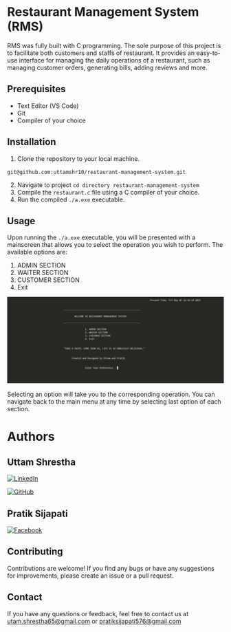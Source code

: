 # Restaurant Management System (RMS)
RMS was fully built with C programming. The sole purpose of this project is to facilitate both customers and staffs of restaurant. It provides an easy-to-use interface for managing the daily operations of a restaurant, such as managing customer orders, generating bills, adding reviews and more.

## Prerequisites
- Text Editor (VS Code)
- Git
- Compiler of your choice

## Installation

1. Clone the repository to your local machine.
```
git@github.com:uttamshr10/restaurant-management-system.git
```
2. Navigate to project `cd directory restaurant-management-system`
3. Compile the `restaurant.c` file using a C compiler of your choice.
4. Run the compiled `./a.exe` executable.

## Usage

Upon running the `./a.exe` executable, you will be presented with a mainscreen that allows you to select the operation you wish to perform. The available options are:

1. ADMIN SECTION
2. WAITER SECTION
3. CUSTOMER SECTION
4. Exit

![Alt text](/images/mainscreen.png)


Selecting an option will take you to the corresponding operation. You can navigate back to the main menu at any time by selecting last option of each section.

# Authors
## Uttam Shrestha
[![LinkedIn](https://img.shields.io/badge/-LinkedIn-blue?style=flat-square&logo=linkedin&logoColor=white&link={"https://www.linkedin.com/in/uttam-shrestha-b96032224/"})]({"https://www.linkedin.com/in/uttam-shrestha-b96032224/"})
 
[![GitHub](https://img.shields.io/badge/GitHub-%23121011.svg?style=for-the-badge&logo=github&logoColor=white)](https://github.com/uttamshr10)


## Pratik Sijapati
 [![Facebook](https://img.shields.io/badge/-Facebook-blue?style=flat-square&logo=facebook&logoColor=white&link={"https://www.facebook.com/pravash.khadka.739"})]({"https://www.facebook.com/pravash.khadka.739"})




## Contributing

Contributions are welcome! If you find any bugs or have any suggestions for improvements, please create an issue or a pull request.

## Contact

If you have any questions or feedback, feel free to contact us at utam.shrestha65@gmail.com or pratiksijapati576@gmail.com
